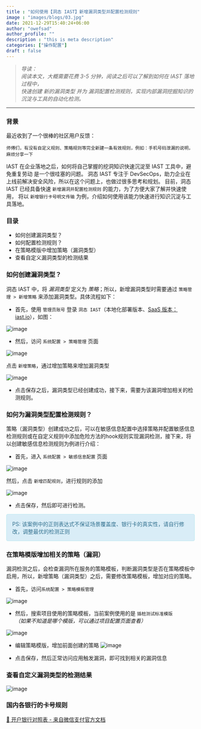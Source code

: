 ```yaml
---
title : "如何使用【洞态 IAST】新增漏洞类型并配置检测规则"
image : "images/blogs/03.jpg"
date: 2021-12-29T15:40:24+06:00
author: "owefsad"
author_profile: ""
description : "this is meta description"
categories: ["操作配置"]
draft : false
---
```


> _导读：<br>阅读本文，大概需要花费 3-5 分钟，阅读之后可以了解到如何在 IAST 落地过程中，<br>快速创建 新的漏洞类型 并为 漏洞配置检测规则，实现内部漏洞挖掘知识的沉淀与工具的自动化检测。_

<hr>

### 背景

最近收到了一个很棒的社区用户反馈：

`师傅们，有没有自定义规则、策略规则等完全新建一条有效规则，例如：手机号码泄漏的说明，麻烦分享一下`

IAST 在企业落地之后，如何将自己掌握的挖洞知识快速沉淀至 IAST 工具中，避免重复劳动 是一个很哇塞的问题。
洞态 IAST 专注于 DevSecOps，助力企业在上线前解决安全风险，所以在这个问题上，也做过很多思考和规划。
目前，洞态 IAST 已经具备快速 `新增漏洞并配置检测规则` 的能力，为了方便大家了解并快速使用，
将以 `新增银行卡号明文传输` 为例，介绍如何使用该能力快速进行知识沉淀与工具落地。

### 目录

* 如何创建漏洞类型？
* 如何配置检测规则？
* 在策略模版中增加策略（漏洞类型）
* 查看自定义漏洞类型的检测结果

### 如何创建漏洞类型？

洞态 IAST 中，将 _漏洞类型_ 定义为 _策略_；所以，新增漏洞类型时需要通过 `策略管理 > 新增策略` 来添加漏洞类型。具体流程如下：

* 首先，使用 `管理员账号` 登录 `洞态 IAST`（本地化部署版本、[SaaS 版本：iast.io](iast.io)），如图：

![image](images/blogs/post-1/00.png)

* 然后，访问 `系统配置 > 策略管理` 页面

![image](images/blogs/post-1/01.png)

点击 `新增策略`，通过增加策略来增加漏洞类型

![image](images/blogs/post-1/02.png)

* 点击保存之后，漏洞类型已经创建成功，接下来，需要为该漏洞增加相关的检测规则。

### 如何为漏洞类型配置检测规则？

策略（漏洞类型）创建成功之后，可以在敏感信息配置中选择策略并配置敏感信息检测规则或在自定义规则中添加危险方法的hook规则实现漏洞检测，接下来，将以创建敏感信息检测规则为例进行介绍：

* 首先，进入 `系统配置 > 敏感信息配置` 页面

![image](images/blogs/post-1/03.png)

然后，点击 `新增匹配规则`，进行规则的添加

![image](images/blogs/post-1/04.png)

* 点击保存，然后即可进行检测。

<div style="padding: 15px; border: 1px solid transparent; border-color: transparent; margin-bottom: 20px; border-radius: 4px; color: #31708f; background-color: #d9edf7; border-color: #bce8f1;">
PS: 该案例中的正则表达式不保证场景覆盖度、银行卡的真实性，请自行修改，调整最优的检测正则
</div>

### 在策略模版增加相关的策略（漏洞）

漏洞检测之后，会检查漏洞所在服务的策略模板，判断漏洞类型是否在策略模板中启用，所以，新增策略（漏洞类型）之后，需要修改策略模板，增加对应的策略。

* 首先，访问`系统配置 > 策略模板管理`

![image](images/blogs/post-1/05.png)

* 然后，搜索项目使用的策略模板，当前案例使用的是 `插桩测试标准模版` 
<br>_（如果不知道是哪个模版，可以通过项目配置页面查看）_

![image](images/blogs/post-1/06.png)

* 编辑策略模版，增加前面创建的策略
![image](images/blogs/post-1/07.png)

* 点击保存，然后正常访问应用触发漏洞，即可找到相关的漏洞信息

### 查看自定义漏洞类型的检测结果

![image](images/blogs/post-1/08.png)

### 国内各银行的卡号规则
<a href="https://pay.weixin.qq.com/wiki/doc/api/xiaowei.php?chapter=22_1" target="_blank"> 🔗 开户银行对照表 - 来自微信支付官方文档</a>





